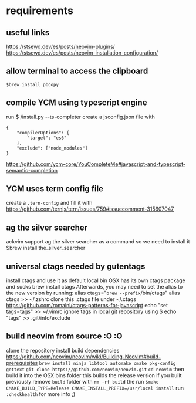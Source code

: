 # requirements

## useful links

https://stsewd.dev/es/posts/neovim-plugins/
https://stsewd.dev/es/posts/neovim-installation-configuration/

## allow terminal to access the clipboard

`$brew install pbcopy`

## compile YCM using typescript engine

run \$ /install.py --ts-completer
create a jsconfig.json file with

```
{
    "compilerOptions": {
        "target": "es6"
    },
    "exclude": ["node_modules"]
}
```

https://github.com/ycm-core/YouCompleteMe#javascript-and-typescript-semantic-completion

## YCM uses term config file

create a `.tern-config` and fill it with
https://github.com/ternjs/tern/issues/759#issuecomment-315607047

## ag the silver searcher

ackvim support ag the silver searcher as a command so we need to install it
\$brew install the_silver_searcher

## universal ctags needed by gutentags

install ctags and use it as default local bin OSX has its own ctags package and sucks
brew install ctags
Afterwards, you may need to set the alias to the new version by running:
alias ctags="`brew --prefix`/bin/ctags"
alias ctags >> ~/.zshrc
clone this .ctags file under ~/.ctags https://github.com/romainl/ctags-patterns-for-javascript
echo "set tags=tags" >> ~/.vimrc
ignore tags in local git repository using
\$ echo "tags" >> .git/info/exclude

## build neovim from source :O :O

clone the repository
install build dependencies
https://github.com/neovim/neovim/wiki/Building-Neovim#build-prerequisites
`brew install ninja libtool automake cmake pkg-config gettext`
`git clone https://github.com/neovim/neovim.git`
`cd neovim`
then build it into the OSX bins folder
this builds the release version
if you built previously remove `build` folder with
`rm -rf build`
the run
`$make CMAKE_BUILD_TYPE=Release CMAKE_INSTALL_PREFIX=/usr/local install`
run `:checkhealth` for more info ;)
